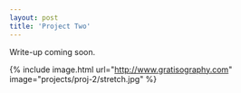 ```yaml
---
layout: post
title: 'Project Two'
---
```


Write-up coming soon.

{% include image.html url="http://www.gratisography.com" image="projects/proj-2/stretch.jpg" %}
